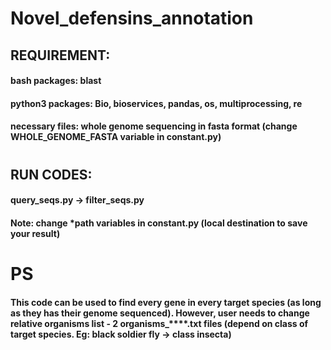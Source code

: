 # Novel_defensins_annotation
## REQUIREMENT:
#### bash packages: blast
#### python3 packages: Bio, bioservices, pandas, os, multiprocessing, re
#### necessary files: whole genome sequencing in fasta format (change WHOLE_GENOME_FASTA variable in constant.py)
#
#
## RUN CODES:
#### query_seqs.py -> filter_seqs.py
#### Note: change *path variables in constant.py (local destination to save your result)
#
#
# ____PS____
#### This code can be used to find every gene in every target species (as long as they has their genome sequenced). However, user needs to change relative organisms list - 2 organisms_****.txt files (depend on class of target species. Eg: black soldier fly -> class insecta)

